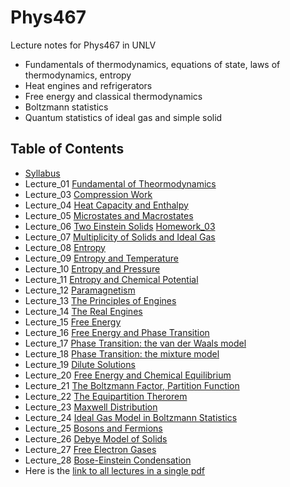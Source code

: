 # Phys467
Lecture notes for Phys467 in UNLV

- Fundamentals of thermodynamics, equations of state, laws of thermodynamics, entropy
- Heat engines and refrigerators
- Free energy and classical thermodynamics
- Boltzmann statistics
- Quantum statistics of ideal gas and simple solid

## Table of Contents
- [Syllabus](http://www.physics.unlv.edu/~qzhu/Teaching/ThermalPhysics//syllabus.pdf)
- Lecture_01 [Fundamental of Theormodynamics](http://www.physics.unlv.edu/~qzhu/Teaching/ThermalPhysics/Lec01.pdf)
- Lecture_03 [Compression Work](http://www.physics.unlv.edu/~qzhu/Teaching/ThermalPhysics/Lec03.pdf)
- Lecture_04 [Heat Capacity and Enthalpy](http://www.physics.unlv.edu/~qzhu/Teaching/ThermalPhysics/Lec04.pdf)
- Lecture_05 [Microstates and Macrostates](http://www.physics.unlv.edu/~qzhu/Teaching/ThermalPhysics/Lec05.pdf)
- Lecture_06 [Two Einstein Solids](http://www.physics.unlv.edu/~qzhu/Teaching/ThermalPhysics/Lec06.pdf)   [Homework_03](http://www.physics.unlv.edu/~qzhu/Teaching/ThermalPhysics/hw3.pdf)
- Lecture_07 [Multiplicity of Solids and Ideal Gas](http://www.physics.unlv.edu/~qzhu/Teaching/ThermalPhysics/Lec07.pdf)
- Lecture_08 [Entropy](http://www.physics.unlv.edu/~qzhu/Teaching/ThermalPhysics/Lec08.pdf)
- Lecture_09 [Entropy and Temperature](http://www.physics.unlv.edu/~qzhu/Teaching/ThermalPhysics/Lec09.pdf)
- Lecture_10 [Entropy and Pressure](http://www.physics.unlv.edu/~qzhu/Teaching/ThermalPhysics/Lec10.pdf)
- Lecture_11 [Entropy and Chemical Potential](http://www.physics.unlv.edu/~qzhu/Teaching/ThermalPhysics/Lec11.pdf)
- Lecture_12 [Paramagnetism](http://www.physics.unlv.edu/~qzhu/Teaching/ThermalPhysics/Lec12.pdf)
- Lecture_13 [The Principles of Engines](http://www.physics.unlv.edu/~qzhu/Teaching/ThermalPhysics/Lec13.pdf)
- Lecture_14 [The Real Engines](http://www.physics.unlv.edu/~qzhu/Teaching/ThermalPhysics/Lec14.pdf)
- Lecture_15 [Free Energy](http://www.physics.unlv.edu/~qzhu/Teaching/ThermalPhysics/Lec15.pdf)
- Lecture_16 [Free Energy and Phase Transition](http://www.physics.unlv.edu/~qzhu/Teaching/ThermalPhysics/Lec16.pdf)
- Lecture_17 [Phase Transition: the van der Waals model](http://www.physics.unlv.edu/~qzhu/Teaching/ThermalPhysics/Lec17.pdf)
- Lecture_18 [Phase Transition: the mixture model](http://www.physics.unlv.edu/~qzhu/Teaching/ThermalPhysics/Lec18.pdf)
- Lecture_19 [Dilute Solutions](http://www.physics.unlv.edu/~qzhu/Teaching/ThermalPhysics/Lec19.pdf)
- Lecture_20 [Free Energy and Chemical Equilibrium](http://www.physics.unlv.edu/~qzhu/Teaching/ThermalPhysics/Lec20.pdf)
- Lecture_21 [The Boltzmann Factor, Partition Function](http://www.physics.unlv.edu/~qzhu/Teaching/ThermalPhysics/Lec21.pdf)
- Lecture_22 [The Equipartition Therorem](http://www.physics.unlv.edu/~qzhu/Teaching/ThermalPhysics/Lec22.pdf)
- Lecture_23 [Maxwell Distribution](http://www.physics.unlv.edu/~qzhu/Teaching/ThermalPhysics/Lec23.pdf)
- Lecture_24 [Ideal Gas Model in Boltzmann Statistics](http://www.physics.unlv.edu/~qzhu/Teaching/ThermalPhysics/Lec24.pdf)
- Lecture_25 [Bosons and Fermions](http://www.physics.unlv.edu/~qzhu/Teaching/ThermalPhysics/Lec25.pdf)
- Lecture_26 [Debye Model of Solids](http://www.physics.unlv.edu/~qzhu/Teaching/ThermalPhysics/Lec26.pdf)
- Lecture_27 [Free Electron Gases](http://www.physics.unlv.edu/~qzhu/Teaching/ThermalPhysics/Lec27.pdf)
- Lecture_28 [Bose-Einstein Condensation](http://www.physics.unlv.edu/~qzhu/Teaching/ThermalPhysics/Lec28.pdf)
- Here is the [link to all lectures in a single pdf]((http://www.physics.unlv.edu/~qzhu/Teaching/ThermalPhysics/Phys467.pdf))
